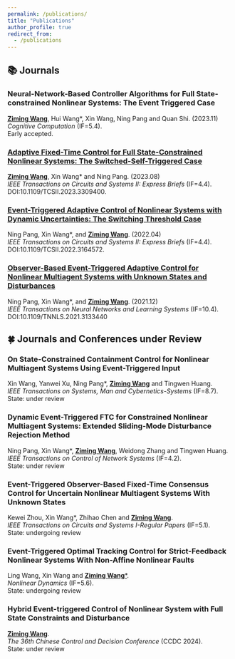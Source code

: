 ```yaml
---
permalink: /publications/
title: "Publications"
author_profile: true
redirect_from: 
  - /publications
---
```



## 📚 Journals
### Neural-Network-Based Controller Algorithms for Full State-constrained Nonlinear Systems: The Event Triggered Case
<ins>**Ziming Wang**</ins>, Hui Wang\*, Xin Wang, Ning Pang and Quan Shi. (2023.11)  
*Cognitive Computation* (IF=5.4).  
Early accepted.  

### [Adaptive Fixed-Time Control for Full State-Constrained Nonlinear Systems: The Switched-Self-Triggered Case](https://ieeexplore.ieee.org/document/10233088)  
<ins>**Ziming Wang**</ins>, Xin Wang\* and Ning Pang. (2023.08)  
*IEEE Transactions on Circuits and Systems II: Express Briefs* (IF=4.4).  
DOI:10.1109/TCSII.2023.3309400.

### [Event-Triggered Adaptive Control of Nonlinear Systems with Dynamic Uncertainties: The Switching Threshold Case](https://ieeexplore.ieee.org/document/9748882)  
Ning Pang, Xin Wang\*, and <ins>**Ziming Wang**</ins>. (2022.04)   
*IEEE Transactions on Circuits and Systems II: Express Briefs* (IF=4.4).  
DOI:10.1109/TCSII.2022.3164572.

### [Observer-Based Event-Triggered Adaptive Control for Nonlinear Multiagent Systems with Unknown States and Disturbances](https://ieeexplore.ieee.org/document/9662272)  
Ning Pang, Xin Wang\*, and <ins>**Ziming Wang**</ins>. (2021.12)  
*IEEE Transactions on Neural Networks and Learning Systems* (IF=10.4).  
DOI:10.1109/TNNLS.2021.3133440

## 🍀 Journals and Conferences under Review
### On State-Constrained Containment Control for Nonlinear Multiagent Systems Using Event-Triggered Input
Xin Wang, Yanwei Xu, Ning Pang\*, <ins>**Ziming Wang**</ins> and Tingwen Huang.  
*IEEE Transactions on Systems, Man and Cybernetics-Systems* (IF=8.7).  
State: under review

### Dynamic Event-Triggered FTC for Constrained Nonlinear Multiagent Systems: Extended Sliding-Mode Disturbance Rejection Method
Ning Pang, Xin Wang\*, <ins>**Ziming Wang**</ins>, Weidong Zhang and Tingwen Huang.  
*IEEE Transactions on Control of Network Systems* (IF=4.2).  
State: under review

### Event-Triggered Observer-Based Fixed-Time Consensus Control for Uncertain Nonlinear Multiagent Systems With Unknown States
Kewei Zhou, Xin Wang\*, Zhihao Chen and <ins>**Ziming Wang**</ins>.  
*IEEE Transactions on Circuits and Systems I-Regular Papers* (IF=5.1).  
State: undergoing review

### Event-Triggered Optimal Tracking Control for Strict-Feedback Nonlinear Systems With Non-Affine Nonlinear Faults
Ling Wang, Xin Wang and <ins>**Ziming Wang**\*</ins>.  
*Nonlinear Dynamics* (IF=5.6).  
State: undergoing review

### Hybrid Event-triggered Control of Nonlinear System with Full State Constraints and Disturbance
<ins>**Ziming Wang**</ins>.  
*The 36th Chinese Control and Decision Conference* (CCDC 2024).  
State: under review

